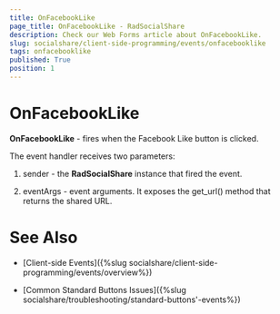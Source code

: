 ```yaml
---
title: OnFacebookLike
page_title: OnFacebookLike - RadSocialShare
description: Check our Web Forms article about OnFacebookLike.
slug: socialshare/client-side-programming/events/onfacebooklike
tags: onfacebooklike
published: True
position: 1
---
```


# OnFacebookLike





**OnFacebookLike** - fires when the Facebook Like button is clicked.

The event handler receives two parameters:

1. sender - the **RadSocialShare** instance that fired the event.

1. eventArgs - event arguments. It exposes the get_url() method that returns the shared URL.

# See Also

 * [Client-side Events]({%slug socialshare/client-side-programming/events/overview%})

 * [Common Standard Buttons Issues]({%slug socialshare/troubleshooting/standard-buttons'-events%})
